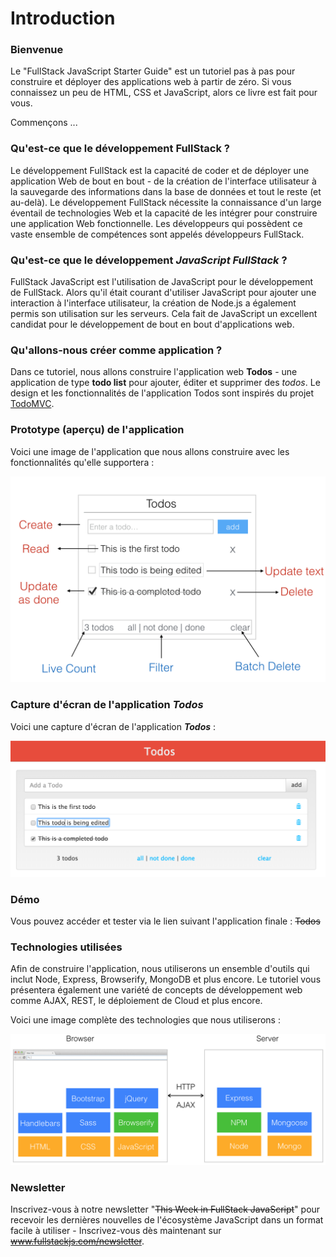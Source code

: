 # Introduction

### Bienvenue

Le "FullStack JavaScript Starter Guide" est un tutoriel pas à pas pour construire et déployer des applications web à partir de zéro. Si vous connaissez un peu de HTML, CSS et JavaScript, alors ce livre est fait pour vous.

Commençons ...

### Qu'est-ce que le développement FullStack ?

Le développement FullStack est la capacité de coder et de déployer une application Web de bout en bout - de la création de l'interface utilisateur à la sauvegarde des informations dans la base de données et tout le reste \(et au-delà\). Le développement FullStack nécessite la connaissance d'un large éventail de technologies Web et la capacité de les intégrer pour construire une application Web fonctionnelle. Les développeurs qui possèdent ce vaste ensemble de compétences sont appelés développeurs FullStack.

### Qu'est-ce que le développement _JavaScript FullStack_ ?

FullStack JavaScript est l'utilisation de JavaScript pour le développement de FullStack. Alors qu'il était courant d'utiliser JavaScript pour ajouter une interaction à l'interface utilisateur, la création de Node.js a également permis son utilisation sur les serveurs. Cela fait de JavaScript un excellent candidat pour le développement de bout en bout d'applications web.

### Qu'allons-nous créer comme application ?

Dans ce tutoriel, nous allons construire l'application web **Todos** - une application de type **todo list** pour ajouter, éditer et supprimer des _todos_. Le design et les fonctionnalités de l'application Todos sont inspirés du projet [TodoMVC](http://todomvc.com/).

### Prototype \(aperçu\) de l'application

Voici une image de l'application que nous allons construire avec les fonctionnalités qu'elle supportera :

![](.gitbook/assets/todos-wireframe.png)

### Capture d'écran de l'application _Todos_

Voici une capture d'écran de l'application _**Todos**_ :

![](.gitbook/assets/todos-app.png)

### Démo

Vous pouvez accéder et tester via le lien suivant l'application finale : ~~Todos~~

### Technologies utilisées

Afin de construire l'application, nous utiliserons un ensemble d'outils qui inclut Node, Express, Browserify, MongoDB et plus encore. Le tutoriel vous présentera également une variété de concepts de développement web comme AJAX, REST, le déploiement de Cloud et plus encore.

Voici une image complète des technologies que nous utiliserons :

![](.gitbook/assets/our-fullstack.png)

### Newsletter

Inscrivez-vous à notre newsletter "~~This Week in FullStack JavaScript~~" pour recevoir les dernières nouvelles de l'écosystème JavaScript dans un format facile à utiliser - Inscrivez-vous dès maintenant sur ~~www.fullstackjs.com/newsletter~~.

